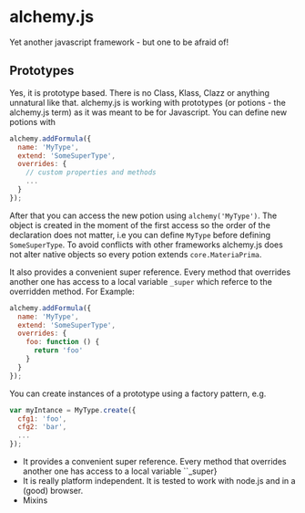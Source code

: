 alchemy.js
==========

Yet another javascript framework - but one to be afraid of!

Prototypes
----------

Yes, it is prototype based. There is no Class, Klass, Clazz or anything unnatural like that. alchemy.js is working with prototypes (or potions - the alchemy.js term) as it was meant to be for Javascript. You can define new potions with   

```js
alchemy.addFormula({
  name: 'MyType',
  extend: 'SomeSuperType',
  overrides: {
    // custom properties and methods
    ...
  }
});
```
After that you can access the new potion using `alchemy('MyType')`. The object is created in the moment of the first access so the order of the declaration does not matter, i.e you can define `MyType` before defining `SomeSuperType`. 
To avoid conflicts with other frameworks alchemy.js does not alter native objects so every potion extends `core.MateriaPrima`.

It also provides a convenient super reference. Every method that overrides another one has access to a local variable `_super` which referce to the overridden method. For Example:

```js
alchemy.addFormula({
  name: 'MyType',
  extend: 'SomeSuperType',
  overrides: {
    foo: function () {      
      return 'foo'
    }
  }
});
```

You can create instances of a prototype using a factory pattern, e.g.

```js
var myIntance = MyType.create({
  cfg1: 'foo',
  cfg2: 'bar',
  ...
});
```

* It provides a convenient super reference. Every method that overrides another one has access to a local variable ``_super}
* It is really platform independent. It is tested to work with node.js and in a (good) browser.
* Mixins